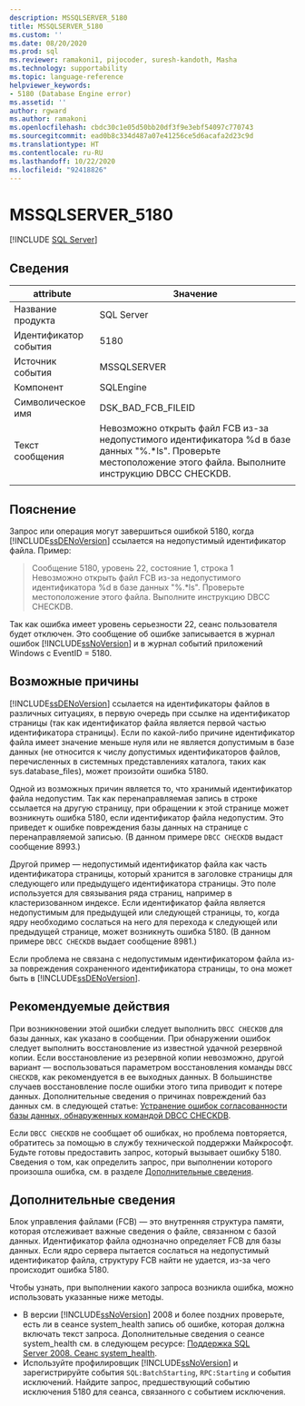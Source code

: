 ```yaml
---
description: MSSQLSERVER_5180
title: MSSQLSERVER_5180
ms.custom: ''
ms.date: 08/20/2020
ms.prod: sql
ms.reviewer: ramakoni1, pijocoder, suresh-kandoth, Masha
ms.technology: supportability
ms.topic: language-reference
helpviewer_keywords:
- 5180 (Database Engine error)
ms.assetid: ''
author: rgward
ms.author: ramakoni
ms.openlocfilehash: cbdc30c1e05d50bb20df3f9e3ebf54097c770743
ms.sourcegitcommit: ead0b8c334d487a07e41256ce5d6acafa2d23c9d
ms.translationtype: HT
ms.contentlocale: ru-RU
ms.lasthandoff: 10/22/2020
ms.locfileid: "92418826"
---
```

# <a name="mssqlserver_5180"></a>MSSQLSERVER_5180
 [!INCLUDE [SQL Server](../../includes/applies-to-version/sqlserver.md)]

## <a name="details"></a>Сведения

|attribute|Значение|
|---|---|
|Название продукта|SQL Server|
|Идентификатор события|5180|
|Источник события|MSSQLSERVER|
|Компонент|SQLEngine|
|Символическое имя|DSK_BAD_FCB_FILEID|
|Текст сообщения|Невозможно открыть файл FCB из-за недопустимого идентификатора %d в базе данных "%.*ls". Проверьте местоположение этого файла. Выполните инструкцию DBCC CHECKDB.|
||

## <a name="explanation"></a>Пояснение

Запрос или операция могут завершиться ошибкой 5180, когда [!INCLUDE[ssDENoVersion](../../includes/ssdenoversion_md.md)] ссылается на недопустимый идентификатор файла. Пример:

> Сообщение 5180, уровень 22, состояние 1, строка 1  
Невозможно открыть файл FCB из-за недопустимого идентификатора %d в базе данных "%.*ls". Проверьте местоположение этого файла. Выполните инструкцию DBCC CHECKDB.

Так как ошибка имеет уровень серьезности 22, сеанс пользователя будет отключен. Это сообщение об ошибке записывается в журнал ошибок [!INCLUDE[ssNoVersion](../../includes/ssnoversion-md.md)] и в журнал событий приложений Windows с EventID = 5180.

## <a name="possible-causes"></a>Возможные причины

[!INCLUDE[ssDENoVersion](../../includes/ssdenoversion-md.md)] ссылается на идентификаторы файлов в различных ситуациях, в первую очередь при ссылке на идентификатор страницы (так как идентификатор файла является первой частью идентификатора страницы). Если по какой-либо причине идентификатор файла имеет значение меньше нуля или не является допустимым в базе данных (не относится к числу допустимых идентификаторов файлов, перечисленных в системных представлениях каталога, таких как sys.database_files), может произойти ошибка 5180.

Одной из возможных причин является то, что хранимый идентификатор файла недопустим. Так как перенаправляемая запись в строке ссылается на другую страницу, при обращении к этой странице может возникнуть ошибка 5180, если идентификатор файла недопустим. Это приведет к ошибке повреждения базы данных на странице с перенаправляемой записью. (В данном примере `DBCC CHECKDB` выдаст сообщение 8993.)

Другой пример — недопустимый идентификатор файла как часть идентификатора страницы, который хранится в заголовке страницы для следующего или предыдущего идентификатора страницы. Это поле используется для связывания ряда страниц, например в кластеризованном индексе. Если идентификатор файла является недопустимым для предыдущей или следующей страницы, то, когда ядру необходимо сослаться на него для перехода к следующей или предыдущей странице, может возникнуть ошибка 5180. (В данном примере `DBCC CHECKDB` выдает сообщение 8981.)

Если проблема не связана с недопустимым идентификатором файла из-за повреждения сохраненного идентификатора страницы, то она может быть в [!INCLUDE[ssDENoVersion](../../includes/ssdenoversion-md.md)].

## <a name="user-action"></a>Рекомендуемые действия

При возникновении этой ошибки следует выполнить `DBCC CHECKDB` для базы данных, как указано в сообщении. При обнаружении ошибок следует выполнить восстановление из известной удачной резервной копии. Если восстановление из резервной копии невозможно, другой вариант — воспользоваться параметром восстановления команды `DBCC CHECKDB`, как рекомендуется в ее выходных данных. В большинстве случаев восстановление после ошибки этого типа приводит к потере данных. Дополнительные сведения о причинах повреждений баз данных см. в следующей статье: [Устранение ошибок согласованности базы данных, обнаруженных командой DBCC CHECKDB](https://support.microsoft.com/kb/2015748).

Если `DBCC CHECKDB` не сообщает об ошибках, но проблема повторяется, обратитесь за помощью в службу технической поддержки Майкрософт. Будьте готовы предоставить запрос, который вызывает ошибку 5180. Сведения о том, как определить запрос, при выполнении которого произошла ошибка, см. в разделе [Дополнительные сведения](#more-information).

## <a name="more-information"></a>Дополнительные сведения

Блок управления файлами (FCB) — это внутренняя структура памяти, которая отслеживает важные сведения о файле, связанном с базой данных. Идентификатор файла однозначно определяет FCB для базы данных. Если ядро сервера пытается сослаться на недопустимый идентификатор файла, структуру FCB найти не удается, из-за чего происходит ошибка 5180.

Чтобы узнать, при выполнении какого запроса возникла ошибка, можно использовать указанные ниже методы.

- В версии [!INCLUDE[ssNoVersion](../../includes/ssnoversion-md.md)] 2008 и более поздних проверьте, есть ли в сеансе system_health запись об ошибке, которая должна включать текст запроса. Дополнительные сведения о сеансе system_health см. в следующем ресурсе: [Поддержка SQL Server 2008. Сеанс system_health](https://techcommunity.microsoft.com/t5/sql-server-support/supporting-sql-server-2008-the-system-health-session/ba-p/315509).
- Используйте профилировщик [!INCLUDE[ssNoVersion](../../includes/ssnoversion-md.md)] и зарегистрируйте события `SQL:BatchStarting`, `RPC:Starting` и события исключений. Найдите запрос, предшествующий событию исключения 5180 для сеанса, связанного с событием исключения.
